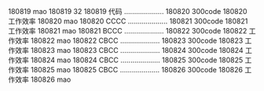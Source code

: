 180819  mao
180819  32
180819  代码
....................
180820  300code
180820  工作效率
180820  mao
180820  CCCC
....................
180821  300code
180821  工作效率
180821  mao
180821  BCCC
....................
180822  300code
180822  工作效率
180822  mao
180822  CBCC
....................
180823  300code
180823  工作效率
180823  mao
180823  CBCC
....................
180824  300code
180824  工作效率
180824  mao
180824  CBCC
....................
180825  300code
180825  工作效率
180825  mao
180825  CBCC
....................
180826  300code
180826  工作效率
180826  mao
